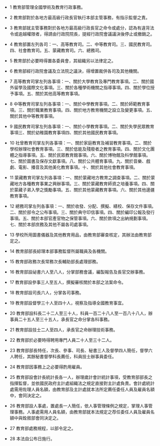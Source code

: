 * 1 教育部管理全國學術及教育行政事務。

* 2 教育部對於各地方最高級行政長官執行本部主管事務，有指示監督之責。

* 3 教育部就主管事務對於各地方最高級行政長官之命令或處分，認為有違背法令或逾越權限者，得請由行政院院長，提經行政院會議議決後停止或撤銷之。

* 4 教育部置左列各司：一、高等教育司。二、中等教育司。三、國民教育司。四、社會教育司。五、蒙藏教育司。六、總務司。

* 5 教育部於必要時得置各委員會，其組織另以法律定之。

* 6 教育部經行政院會議及立法院之議決，得增置裁併各司及其他機關。

* 7 高等教育司掌左列各事項：一、關於大學教育及專門教育事項。二、關於國外留學及國際文化事項。三、關於各種學術機關之指導事項。四、關於學位授予事項。五、關於其他高等教育事項。

* 8 中等教育司掌左列各事項：一、關於中學教育事項。二、關於師範教育事項。三、關於職業教育事項。四、關於地方教育機關之設立及變更事項。五、關於其他中等教育事項。

* 9 國民教育司掌左列各事項：一、關於小學教育事項。二、關於失學民眾教育事項三、關於幼稚園教育事項四、關於其他國民教育事項。

* 10 社曾教育司掌左列各事項：一、關於家庭教育及補習教育事項。二、關於學校辦理社會教育事項。三、關於低能及殘廢者之教育事項。四、關於文化團體之指導事項。五、關於民眾教育館事項。六、關於博物館及科學館事項。七、關於圖書及保存文獻事項。八、關於公共體育事項。九、關於音樂、戲劇、電影、播音及其他美化教育事項。十、關於其他社會教育事項。

* 11 蒙藏教育司掌左列各事項：一、關於蒙藏地方教育之調查事項。二、關於蒙藏地方各種教育事業之興辦事項。三、關於蒙藏教育師資之培養事項。四、關於蒙藏子弟入學之獎勵事項。五、關於其他蒙藏教育事項。六、關於其他邊疆教育事項。

* 12 總務司掌左列各事項：一、關於收發、分配、撰擬、繕校、保存文件事項。二、關於部令之公布事項。三、關於典守印信事項。四、關於編印公報及發行事項。五、關於本部官產官物之保管事項。六、關於款項之出納規劃事項。七、關於本部庶務及其他不屬各司處事項。

* 13 學校所用圖書儀器及其他教育用品，由教育部審查核定，其辦法由教育部定之。

* 14 教育部部長綜理本部事務監督所屬職員及各機關。

* 15 教育部政務次長常務次長輔助部長處理部務。

* 16 教育部設祕書六人至八人，分掌部務會議，編製報告及長官交辦事務。

* 17 教育部設參事三人至五人，撰擬審核關於本部之法案命令。

* 18 教育部設司長六人，分掌各司事務。

* 19 教育部設督學三十人至四十人，視察及指導全國教育事宜。

* 20 教育部設科長二十二人至三十人，科員一百二十八人至一百八十八人，辦事員二十五人至三十五人，承長官之命分掌各科事務。

* 21 教育部設技士二人至四人，承長官之命辦理技術事務。

* 22 教育部於必要時得聘用專門人員二十人至三十二人。

* 23 教育部部長特任，次長、參事、司長、秘書三人及督學四人簡任，督學六人聘任，其餘秘書督學科長薦任，科員技士辦事員委任。

* 24 教育部因事務上之必要得酌用雇員。

* 25 教育部設會計長統計長各一人，辦理歲計會計統計事項，受教育部部長之指揮監督，並依國民政府主計處組織法之規定直接對主計處負責。會計處統計處需用佐理人員名額，由教育部及主計處就本法所定薦任委任人員及雇員名額中，會同決定之。

* 26 教育部設人事處，置處長一人簡任，依人事管理條例之規定，掌理人事管理事務。人事處需用人員名額，由教育部就本法規定之荐任委任人員及雇員名額中與銓敘部會同決定之。

* 27 教育部處務規程，以部令定之。

* 28 本法自公布日施行。

